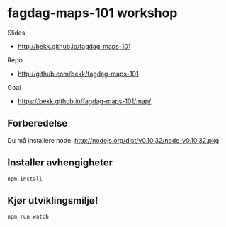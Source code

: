 # fagdag-maps-101 workshop

Slides

- http://bekk.github.io/fagdag-maps-101

Repo

- http://github.com/bekk/fagdag-maps-101

Goal

- https://bekk.github.io/fagdag-maps-101/map/


## Forberedelse

Du må installere node: http://nodejs.org/dist/v0.10.32/node-v0.10.32.pkg

## Installer avhengigheter

```
npm install
````

## Kjør utviklingsmiljø!

```
npm run watch
```
